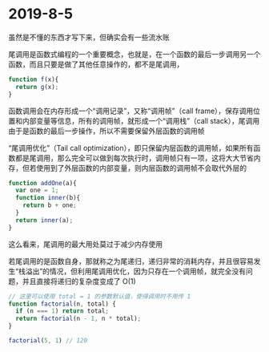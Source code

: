 # 2019-8-5

虽然是不懂的东西才写下来，但确实会有一些流水账

尾调用是函数式编程的一个重要概念，也就是，在一个函数的最后一步调用另一个函数，而且只要是做了其他任意操作的，都不是尾调用，

```JavaScript
function f(x){
  return g(x);
}
```

函数调用会在内存形成一个“调用记录”，又称“调用帧”（call frame），保存调用位置和内部变量等信息，所有的调用帧，就形成一个“调用栈”（call stack），尾调用由于是函数的最后一步操作，所以不需要保留外层函数的调用帧

“尾调用优化”（Tail call optimization），即只保留内层函数的调用帧，如果所有函数都是尾调用，那么完全可以做到每次执行时，调用帧只有一项，这将大大节省内存，但若使用到了外层函数的内部变量，则内层函数的调用帧不会取代外层的

```JavaScript
function addOne(a){
  var one = 1;
  function inner(b){
    return b + one;
  }
  return inner(a);
}
```

这么看来，尾调用的最大用处莫过于减少内存使用

若尾调用的是函数自身，那就称之为尾递归，递归非常的消耗内存，并且很容易发生“栈溢出”的情况，但利用尾调用优化，因为只存在一个调用帧，就完全没有问题，并且直接将递归的复杂度变成了 O(1)

```JavaScript
// 这里可以使用 total = 1 的参数默认值，使得调用时不用传 1
function factorial(n, total) {
  if (n === 1) return total;
  return factorial(n - 1, n * total);
}

factorial(5, 1) // 120
```

